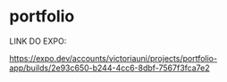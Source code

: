 # portfolio

LINK DO EXPO:

https://expo.dev/accounts/victoriauni/projects/portfolio-app/builds/2e93c650-b244-4cc6-8dbf-7567f3fca7e2